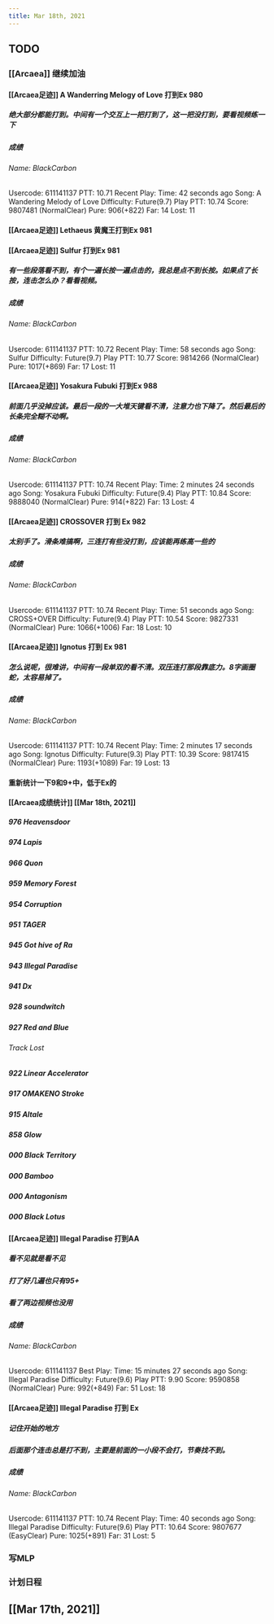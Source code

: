 ```yaml
---
title: Mar 18th, 2021
---
```


## TODO
### [[Arcaea]] 继续加油
#### [[Arcaea足迹]] A Wanderring Melogy of Love 打到Ex 980
##### 绝大部分都能打到。中间有一个交互上一把打到了，这一把没打到，要看视频练一下
##### 成绩
###### Name: BlackCarbon
Usercode: 611141137
PTT: 10.71
Recent Play:
Time: 42 seconds ago
Song: A Wandering Melody of Love
Difficulty: Future(9.7)
Play PTT: 10.74
Score: 9807481 (NormalClear)
Pure: 906(+822)
Far: 14
Lost: 11
#### [[Arcaea足迹]] Lethaeus 黄魔王打到Ex 981
#### [[Arcaea足迹]] Sulfur 打到Ex 981
##### 有一些段落看不到，有个一遍长按一遍点击的，我总是点不到长按。如果点了长按，连击怎么办？看看视频。
##### 成绩
###### Name: BlackCarbon
Usercode: 611141137
PTT: 10.72
Recent Play:
Time: 58 seconds ago
Song: Sulfur
Difficulty: Future(9.7)
Play PTT: 10.77
Score: 9814266 (NormalClear)
Pure: 1017(+869)
Far: 17
Lost: 11
#### [[Arcaea足迹]] Yosakura Fubuki 打到Ex 988
##### 前面几乎没掉应该。最后一段的一大堆天键看不清，注意力也下降了。然后最后的长条完全糊不动啊。
##### 成绩
###### Name: BlackCarbon
Usercode: 611141137
PTT: 10.74
Recent Play:
Time: 2 minutes 24 seconds ago
Song: Yosakura Fubuki
Difficulty: Future(9.4)
Play PTT: 10.84
Score: 9888040 (NormalClear)
Pure: 914(+822)
Far: 13
Lost: 4
#### [[Arcaea足迹]] CROSSOVER 打到 Ex 982
##### 太别手了。滑条难搞啊，三连打有些没打到，应该能再练高一些的
##### 成绩
###### Name: BlackCarbon
Usercode: 611141137
PTT: 10.74
Recent Play:
Time: 51 seconds ago
Song: CROSS+OVER
Difficulty: Future(9.4)
Play PTT: 10.54
Score: 9827331 (NormalClear)
Pure: 1066(+1006)
Far: 18
Lost: 10
#### [[Arcaea足迹]] Ignotus 打到 Ex 981
##### 怎么说呢，很难讲，中间有一段单双的看不清。双压连打那段靠底力。8字画圈蛇，太容易掉了。
##### 成绩
###### Name: BlackCarbon
Usercode: 611141137
PTT: 10.74
Recent Play:
Time: 2 minutes 17 seconds ago
Song: Ignotus
Difficulty: Future(9.3)
Play PTT: 10.39
Score: 9817415 (NormalClear)
Pure: 1193(+1089)
Far: 19
Lost: 13
#### 重新统计一下9和9+中，低于Ex的
#### [[Arcaea成绩统计]] [[Mar 18th, 2021]]
##### 976 Heavensdoor
##### 974 Lapis
##### 966 Quon
##### 959 Memory Forest
##### 954 Corruption
##### 951 TAGER
##### 945 Got hive of Ra
##### 943 Illegal Paradise
##### 941 Dx
##### 928 soundwitch
##### 927 Red and Blue
###### Track Lost
##### 922 Linear Accelerator
##### 917 OMAKENO Stroke
##### 915 Altale
##### 858 Glow
##### 000 Black Territory
##### 000 Bamboo
##### 000 Antagonism
##### 000 Black Lotus
#### [[Arcaea足迹]]  Illegal Paradise 打到AA
##### 看不见就是看不见
##### 打了好几遍也只有95+
##### 看了两边视频也没用
##### 成绩
###### Name: BlackCarbon
Usercode: 611141137
Best Play:
Time: 15 minutes 27 seconds ago
Song: Illegal Paradise
Difficulty: Future(9.6)
Play PTT: 9.90
Score: 9590858 (NormalClear)
Pure: 992(+849)
Far: 51
Lost: 18
#### [[Arcaea足迹]]   Illegal Paradise 打到 Ex
##### 记住开始的地方
##### 后面那个连击总是打不到，主要是前面的一小段不会打，节奏找不到。
##### 成绩
###### Name: BlackCarbon
Usercode: 611141137
PTT: 10.74
Recent Play:
Time: 40 seconds ago
Song: Illegal Paradise
Difficulty: Future(9.6)
Play PTT: 10.64
Score: 9807677 (EasyClear)
Pure: 1025(+891)
Far: 31
Lost: 5
### 写MLP
### 计划日程
## [[Mar 17th, 2021]]
##
